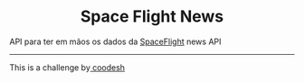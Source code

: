 <h1 align="center">Space Flight News</h1>
<p> API para ter em mãos os dados da <a href="https://api.spaceflightnewsapi.net/v3/documentation#/">SpaceFlight</a> news API </p>

<hr />
<p>This is a challenge by<a href="https://coodesh.com/"> coodesh</a></p>
